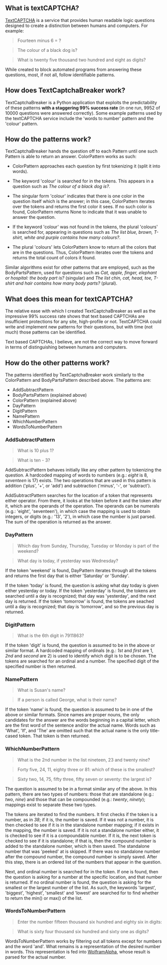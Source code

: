 
What is textCAPTCHA?
--------------------

[TextCAPTCHA](http://textcaptcha.com/demo) is a service that provides human readable logic questions designed to create a distinction between humans and computers. For example:

> Fourteen minus 6 = ?

> The colour of a black dog is?

> What is twenty five thousand two hundred and eight as digits?

While created to block automated programs from answering these questions, most, if not all, follow identifiable patterns.

How does TextCaptchaBreaker work?
---------------------------------

TextCaptchaBreaker is a Python application that exploits the predictability of these patterns **with a staggering 99% success rate** (in one run, 9952 of 10000 questions were answered correctly). Some example patterns used by the textCAPTCHA service include the 'words to number' pattern and the 'colour' pattern.

How do the patterns work?
-------------------------

TextCaptchaBreaker hands the question off to each Pattern until one such Pattern is able to return an answer. ColorPattern works as such:

* ColorPattern approaches each question by first tokenizing it (split it into words). 

* The keyword 'colour' is searched for in the tokens. This appears in a question such as *The colour of a black dog is?*. 

* The singular form 'colour' indicates that there is one color in the question itself which is the answer; in this case, ColorPattern iterates over the tokens and returns the first color it sees. If no such color is found, ColorPattern returns None to indicate that it was unable to answer the question.

* If the keyword 'colour' was not found in the tokens, the plural 'colours' is searched for, appearing in questions such as *The list blue, brown, T-shirt, white and purple contains how many colours?*.

* The plural 'colours' lets ColorPattern know to return all the colors that are in the questions. Thus, ColorPattern iterates over the tokens and returns the total count of colors it found.

Similar algorithms exist for other patterns that are employed, such as the BodyPartsPattern, used for questions such as *Cat, apple, finger, elephant or hospital: the body part is?* (singular) and *The list chin, cat, head, toe, T-shirt and hair contains how many body parts?* (plural).

What does this mean for textCAPTCHA?
------------------------------------

The relative ease with which I created TextCaptchaBreaker as well as the impressive 99% success rate shows that text based CAPTCHAs are insufficient protections for any site, high-profile or not. TextCAPTCHA could write and implement new patterns for their questions, but with time (not much) those patterns can be identified.

Text based CAPTCHAs, I believe, are not the correct way to move forward in terms of distinguishing between humans and computers.

How do the other patterns work?
-------------------------------

The patterns identified by TextCaptchaBreaker work similarly to the ColorPattern and BodyPartsPattern described above. The patterns are:

* AddSubtractPattern
* BodyPartsPattern (explained above)
* ColorPattern (explained above)
* DayPattern
* DigitPattern
* NamePattern
* WhichNumberPattern
* WordsToNumberPattern

### AddSubtractPattern

> What is 10 plus 1?

> What is ten - 3?

AddSubtractPattern behaves initially like any other pattern by tokenizing the question. A hardcoded mapping of words to numbers (e.g.: *eight* is 8, *seventeen* is 17) exists. The two operations that are used in this pattern is addition ('plus', '+', or 'add') and subtraction ('minus', '-', or 'subtract').

AddSubtractPattern searches for the location of a token that represents either operator. From there, it looks at the token before it and the token after it, which are the operands of the operation. The operands can be numerals (e.g.: 'eight', 'seventeen'), in which case the mapping is used to obtain integers, or digits (e.g.: '13', '2'), in which case the number is just parsed. The sum of the operation is returned as the answer.

### DayPattern

> Which day from Sunday, Thursday, Tuesday or Monday is part of the weekend?

> What day is today, if yesterday was Wednesday?

If the token 'weekend' is found, DayPattern iterates through all the tokens and returns the first day that is either 'Saturday' or 'Sunday'.

If the token 'today' is found, the question is asking what day today is given either yesterday or today. If the token 'yesterday' is found, the tokens are searched until a day is recognized; that day was 'yesterday', and the next day is returned. If the token 'tomorrow' is found, the tokens are seached until a day is recognized; that day is 'tomorrow', and so the previous day is returned.

### DigitPattern

> What is the 6th digit in 7911863?

If the token 'digit' is found, the question is assumed to be in the above or similar format. A hardcoded mapping of ordinals (e.g.: *1st* and *first* are 1, *2nd* and *second* are 2) is used to identify which digit is to be chosen. The tokens are searched for an ordinal and a number. The specified digit of the specified number is then returned.

### NamePattern

> What is Susan's name?

> If a person is called George, what is their name?

If the token 'name' is found, the question is assumed to be in one of the above or similar formats. Since names are proper nouns, the only candidates for the answer are the words beginning in a capital letter, which are the first word of the sentence and/or the actual name. Words such as 'What', 'If', and 'The' are omitted such that the actual name is the only title-cased token. That token is then returned.

### WhichNumberPattern

> What is the 2nd number in the list nineteen, 23 and twenty nine?

> Forty five, 24, 11, eighty three or 81: which of these is the smallest?

> Sixty two, 14, 75, fifty three, fifty seven or seventy: the largest is?

The question is assumed to be in a format similar any of the above. In this pattern, there are two types of numbers: those that are standalone (e.g.: *two*, *nine*) and those that can be compounded (e.g.: *twenty*, *ninety*); mappings exist to separate these two types.

The tokens are iterated to find the numbers. It first checks if the token is a number, as in *38*; if it is, the number is saved. If it was not a number, it is then checked to see if it is in the standalone number mapping; if it exists in the mapping, the number is saved. If it is not a standalone number either, it is checked to see if it is a compoundable number. If it is, the next token is checked to see if it is standalone; if that is, then the compound number is added to the standalone number, which is then saved. The standalone number that was 'peeked' at is skipped. If there was no standalone number after the compound number, the compound number is simply saved. After this step, there is an ordered list of the numbers that appear in the question.

Next, and ordinal number is searched for in the token. If one is found, then the question is asking for a number at the specific location, and that number is returned. If no ordinal number is found, the question is asking for the smallest or the largest number of the list. As such, the keywords 'largest', 'biggest', 'highest', 'smallest' and 'lowest' are searched for to find whether to return the min() or max() of the list.

### WordsToNumberPattern

> Enter the number fifteen thousand six hundred and eighty six in digits:

> What is sixty four thousand six hundred and sixty one as digits?

WordsToNumberPattern works by filtering out all tokens except for numbers and the word 'and'. What remains is a representation of the desired number in words. This representation is fed into [WolframAlpha](http://wolframalpha.com/), whose result is parsed for the actual number.